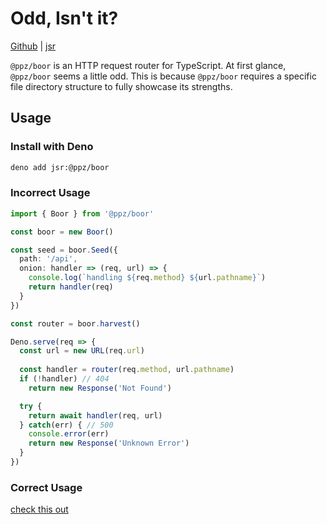 # Odd, Isn't it?
[Github](https://github.com/ppzreboot/boor)
| [jsr](https://jsr.io/@ppz/boor)

`@ppz/boor` is an HTTP request router for TypeScript.
At first glance, `@ppz/boor` seems a little odd.
This is because `@ppz/boor` requires a specific file directory structure
to fully showcase its strengths.

## Usage
### Install with Deno
``` bash
deno add jsr:@ppz/boor
```

### Incorrect Usage
``` ts
import { Boor } from '@ppz/boor'

const boor = new Boor()

const seed = boor.Seed({
  path: '/api',
  onion: handler => (req, url) => {
    console.log(`handling ${req.method} ${url.pathname}`)
    return handler(req)
  }
})

const router = boor.harvest()

Deno.serve(req => {
  const url = new URL(req.url)
  
  const handler = router(req.method, url.pathname)
  if (!handler) // 404
    return new Response('Not Found')

  try {
    return await handler(req, url)
  } catch(err) { // 500
    console.error(err)
    return new Response('Unknown Error')
  }
})
```

### Correct Usage
[check this out](https://github.com/ppzreboot/boor/tree/main/demo)
